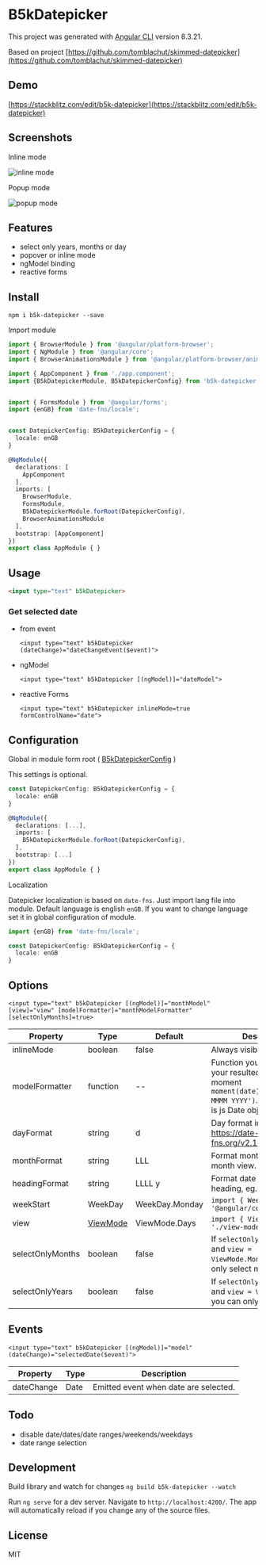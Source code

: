 # B5kDatepicker

This project was generated with [Angular CLI](https://github.com/angular/angular-cli) version 8.3.21.

Based on project [https://github.com/tomblachut/skimmed-datepicker](https://github.com/tomblachut/skimmed-datepicker)

## Demo

[https://stackblitz.com/edit/b5k-datepicker](https://stackblitz.com/edit/b5k-datepicker)

## Screenshots

Inline mode

![inline mode](readme_files/inline-mode.png)

Popup mode

![popup mode](readme_files/popup-mode.png)

## Features

- select only years, months or day
- popover or inline mode
- ngModel binding
- reactive forms

## Install

`npm i b5k-datepicker --save`

Import module

```ts
import { BrowserModule } from '@angular/platform-browser';
import { NgModule } from '@angular/core';
import { BrowserAnimationsModule } from '@angular/platform-browser/animations';

import { AppComponent } from './app.component';
import {B5kDatepickerModule, B5kDatepickerConfig} from 'b5k-datepicker';


import { FormsModule } from '@angular/forms';
import {enGB} from 'date-fns/locale';


const DatepickerConfig: B5kDatepickerConfig = {
  locale: enGB
}

@NgModule({
  declarations: [
    AppComponent
  ],
  imports: [
    BrowserModule,
    FormsModule,
    B5kDatepickerModule.forRoot(DatepickerConfig),
    BrowserAnimationsModule
  ],
  bootstrap: [AppComponent]
})
export class AppModule { }
```

## Usage

```html
<input type="text" b5kDatepicker>
```

### Get selected date

- from event
  
  `<input type="text" b5kDatepicker (dateChange)="dateChangeEvent($event)">`

- ngModel

  `<input type="text" b5kDatepicker [(ngModel)]="dateModel">`

- reactive Forms

  `<input type="text" b5kDatepicker inlineMode=true formControlName="date">`

## Configuration

Global in module form root ( [B5kDatepickerConfig](projects/b5k-datepicker/src/lib/B5kDatepickerConfig.ts) )

This settings is optional.

```ts
const DatepickerConfig: B5kDatepickerConfig = {
  locale: enGB
}

@NgModule({
  declarations: [...],
  imports: [
    B5kDatepickerModule.forRoot(DatepickerConfig),
  ],
  bootstrap: [...]
})
export class AppModule { }
```

Localization

Datepicker localization is based on `date-fns`. Just import lang file into module.
Default language is english `enGB`. If you want to change language set it in global configuration of module.

```ts
import {enGB} from 'date-fns/locale';

const DatepickerConfig: B5kDatepickerConfig = {
  locale: enGB
}
```

## Options

`<input type="text" b5kDatepicker [(ngModel)]="monthModel" [view]="view" [modelFormatter]="monthModelFormatter"  [selectOnlyMonths]=true>`

| Property         | Type         | Default | Description                                                                                  |
|------------------|--------------|---------|----------------------------------------------------------------------------------------------|
| inlineMode       | boolean       | false   | Always visible  |
| modelFormatter   | function      | --       | Function you can format your resulted date, eg. in moment `moment(date).format('D MMMM YYYY')`. Returned date is js Date object.                                             |
| dayFormat	     | string      | d      | Day format in day view,     https://date-fns.org/v2.10.0/docs/format                                                                   |
|monthFormat | string | LLL | Format month names in month view. |
|headingFormat | string | LLLL y | Format date in month heading, eg. February 2020.
|weekStart|WeekDay|WeekDay.Monday| `import { WeekDay } from '@angular/common';`
|view|[ViewMode](projects/b5k-datepicker/src/lib/datepicker/view-mode.ts)|ViewMode.Days|`import { ViewMode } from './view-mode';`|
|selectOnlyMonths|boolean|false| If `selectOnlyMonths = true` and `view = ViewMode.Months`, you can only select month.|
|selectOnlyYears|boolean|false| If `selectOnlyYears = true` and `view = ViewMode.Years` you can only select years.|       

## Events

`<input type="text" b5kDatepicker [(ngModel)]="model" (dateChange)="selectedDate($event)">`

| Property         | Type          | Description |
|------------------|---------------|-------------|
| dateChange       | Date          | Emitted event when date are selected.  |

## Todo

- disable date/dates/date ranges/weekends/weekdays
- date range selection

## Development

Build library and watch for changes `ng build b5k-datepicker --watch`

Run `ng serve` for a dev server. Navigate to `http://localhost:4200/`. The app will automatically reload if you change any of the source files.

## License

MIT